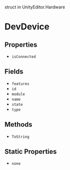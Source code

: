 struct in UnityEditor.Hardware
# DevDevice

## Properties
- `isConnected`
## Fields
- `features`
- `id`
- `module`
- `name`
- `state`
- `type`
## Methods
- `ToString`
## Static Properties
- `none`
